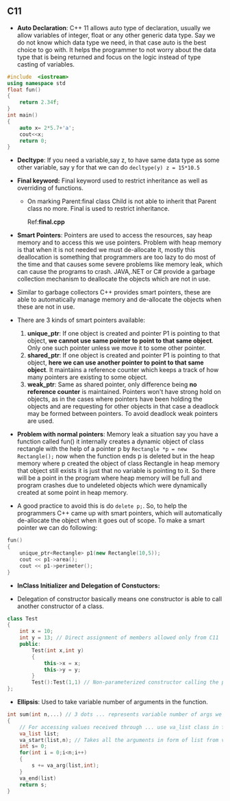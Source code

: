 ## C11

- **Auto Declaration**: C++ 11 allows auto type of declaration, usually we allow variables of integer, float or any other generic data type. Say we do not know which data type we need, in that case auto is the best choice to go with. It helps the programmer to not worry about the data type that is being returned and focus on the logic instead of type casting of variables.

```cpp
#include  <iostream>
using namespace std
float fun()
{
    return 2.34f;
}
int main()
{
    auto x= 2*5.7+'a';
    cout<<x;
    return 0;
}
```

- **Decltype**: If you need a variable,say z, to have same data type as some other variable, say y for that we can do `decltype(y) z = 15*10.5`

- **Final keyword:** Final keyword used to restrict inheritance as well as overriding of functions.

  - On marking Parent:final class Child is not able to inherit that Parent class no more. Final is used to restrict inheritance.

    Ref:**final.cpp**

- **Smart Pointers**: Pointers are used to access the resources, say heap memory and to access this we use pointers. Problem with heap memory is that when it is not needed we must de-allocate it, mostly this deallocation is something that programmers are too lazy to do most of the time and that causes some severe problems like memory leak, which can cause the programs to crash. JAVA,.NET or C# provide a garbage collection mechanism to deallocate the objects which are not in use.

- Similar to garbage collectors C++ provides smart pointers, these are able to automatically manage memory and de-allocate the objects when these are not in use.

- There are 3 kinds of smart pointers available:

  1. **unique_ptr**: If one object is created and pointer P1 is pointing to that object, **we cannot use same pointer to point to that same object**. Only one such pointer unless we move it to some other pointer.
  2. **shared_ptr**: If one object is created and pointer P1 is pointing to that object, **here we can use another pointer to point to that same object**. It maintains a reference counter which keeps a track of how many pointers are existing to some object.
  3. **weak_ptr**: Same as shared pointer, only difference being **no reference counter** is maintained. Pointers won't have strong hold on objects, as in the cases where pointers have been holding the objects and are requesting for other objects in that case a deadlock may be formed between pointers. To avoid deadlock weak pointers are used.

- **Problem with normal pointers**: Memory leak a situation say you have a function called fun() it internally creates a dynamic object of class rectangle with the help of a pointer p by `Rectangle *p = new Rectangle();` now when the function ends p is deleted but in the heap memory where p created the object of class Rectangle in heap memory that object still exists it is just that no variable is pointing to it. So there will be a point in the program where heap memory will be full and program crashes due to undeleted objects which were dynamically created at some point in heap memory.

- A good practice to avoid this is do `delete p;`. So, to help the programmers C++ came up with smart pointers, which will automatically de-allocate the object when it goes out of scope. To make a smart pointer we can do following:

```cpp
fun()
{
    unique_ptr<Rectangle> p1(new Rectangle(10,5));
    cout << p1->area();
    cout << p1->perimeter();
}
```

- **InClass Initializer and Delegation of Constuctors:**

- Delegation of constructor basically means one constructor is able to call another constructor of a class.

```cpp
class Test
{
    int x = 10;
    int y = 13; // Direct assignment of members allowed only from C11
    public:
        Test(int x,int y)
        {
            this->x = x;
            this->y = y;
        }
        Test():Test(1,1) // Non-parameterized constructor calling the parameterized constructor.
};
```

- **Ellipsis**: Used to take variable number of arguments in the function.

```cpp
int sum(int n,...) // 3 dots ... represents variable number of args we can call by doing sum(4,1,2,3,4) for 4 params and sum(2,5,9) for 2 parameters.
{
    // For accessing values received through ... use va_list class in foll. manner
    va_list list;
    va_start(list,n); // Takes all the arguments in form of list from variable_arguments list and wil take n elements mentioned.
    int s= 0;
    for(int i = 0;i<n;i++)
    {
        s += va_arg(list,int);
    }
    va_end(list)
    return s;
}
```
